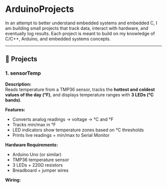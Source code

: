 # ArduinoProjects

In an attempt to better understand embedded systems and embedded C, I am building small projects that track data, interact with hardware, and eventually log results. Each project is meant to build on my knowledge of C/C++, Arduino, and embedded systems concepts.

---

## 📂 Projects

### 1. sensorTemp
**Description:**  
Reads temperature from a TMP36 sensor, tracks the **hottest and coldest values of the day (°F)**, and displays temperature ranges with **3 LEDs (°C bands)**.

**Features:**
- Converts analog readings → voltage → °C and °F
- Tracks min/max in °F
- LED indicators show temperature zones based on °C thresholds
- Prints live readings + min/max to Serial Monitor

**Hardware Requirements:**
- Arduino Uno (or similar)
- TMP36 temperature sensor
- 3 LEDs + 220Ω resistors
- Breadboard + jumper wires

**Wiring:**
